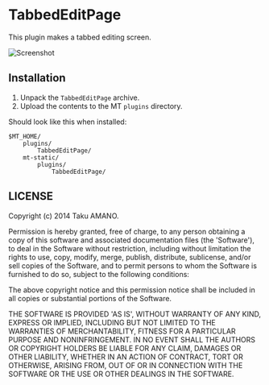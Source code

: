 # TabbedEditPage

This plugin makes a tabbed editing screen.

![Screenshot](https://raw.github.com/usualoma/mt-plugin-TabbedEditPage/master/artwork/screenshot.png)

## Installation

1. Unpack the `TabbedEditPage` archive.
2. Upload the contents to the MT `plugins` directory.

Should look like this when installed:

    $MT_HOME/
        plugins/
            TabbedEditPage/
        mt-static/
            plugins/
                TabbedEditPage/

## LICENSE

Copyright (c) 2014 Taku AMANO.

Permission is hereby granted, free of charge, to any person obtaining
a copy of this software and associated documentation files (the
'Software'), to deal in the Software without restriction, including
without limitation the rights to use, copy, modify, merge, publish,
distribute, sublicense, and/or sell copies of the Software, and to
permit persons to whom the Software is furnished to do so, subject to
the following conditions:

The above copyright notice and this permission notice shall be
included in all copies or substantial portions of the Software.

THE SOFTWARE IS PROVIDED 'AS IS', WITHOUT WARRANTY OF ANY KIND,
EXPRESS OR IMPLIED, INCLUDING BUT NOT LIMITED TO THE WARRANTIES OF
MERCHANTABILITY, FITNESS FOR A PARTICULAR PURPOSE AND NONINFRINGEMENT.
IN NO EVENT SHALL THE AUTHORS OR COPYRIGHT HOLDERS BE LIABLE FOR ANY
CLAIM, DAMAGES OR OTHER LIABILITY, WHETHER IN AN ACTION OF CONTRACT,
TORT OR OTHERWISE, ARISING FROM, OUT OF OR IN CONNECTION WITH THE
SOFTWARE OR THE USE OR OTHER DEALINGS IN THE SOFTWARE.
